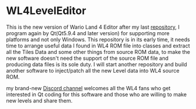 # WL4LevelEditor  

This is the new version of Wario Land 4 Editor after my last [repository](https://github.com/shinespeciall/WarioLand4MultiEditor), I program again by Qt(Qt5.9.4 and later version) for supporting more platforms and not only Windows. This repository is in its early time, it needs time to arrange useful data I found in WL4 ROM file into classes and extract all the Tiles Data and some other things from source ROM data, to make the new software doesn't need the support of the source ROM file and producing data files is its sole duty. I will start another repository and build another software to inject/patch all the new Level data into WL4 source ROM.  
  
my brand-new [Discord channel](https://discord.gg/easnNyB) welcomes all the WL4 fans who get interested in Qt coding for this software and those who are willing to make new levels and share them.